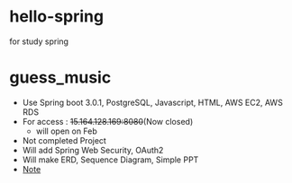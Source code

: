 # hello-spring
for study spring

# guess_music
* Use Spring boot 3.0.1, PostgreSQL, Javascript, HTML, AWS EC2, AWS RDS
* For access : ~~15.164.128.169:8080~~(Now closed)
	* will open on Feb
* Not completed Project
* Will add Spring Web Security, OAuth2
* Will make ERD, Sequence Diagram, Simple PPT
* [Note](https://github.com/sok5188/spring_study/blob/master/guess_music_Note1.md)


